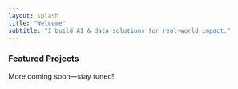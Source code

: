 ```yaml
---
layout: splash
title: "Welcome"
subtitle: "I build AI & data solutions for real-world impact."
---
```


### Featured Projects
More coming soon—stay tuned!
